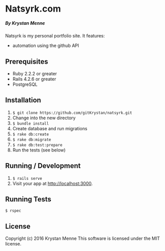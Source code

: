 # Natsyrk.com

##### By Krystan Menne

Natsyrk is my personal portfolio site. It features:
* automation using the github API

## Prerequisites
* Ruby 2.2.2 or greater
* Rails 4.2.6 or greater
* PostgreSQL

## Installation
1. `$ git clone https://github.com/gitKrystan/natsyrk.git`
1. Change into the new directory
1. `$ bundle install`
1. Create database and run migrations
  1. `$ rake db:create`
  1. `$ rake db:migrate`
  1. `$ rake db:test:prepare`
1. Run the tests (see below)

## Running / Development
1. `$ rails serve`
1. Visit your app at [http://localhost:3000](http://localhost:3000).

## Running Tests
`$ rspec`

## License
Copyright (c) 2016 Krystan Menne
This software is licensed under the MIT license.
